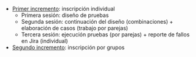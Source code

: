 - <u>Primer incremento</u>: inscripción individual
	- Primera sesión: diseño de pruebas
	- Segunda sesión: continuación del diseño (combinaciones) + elaboración de casos (trabajo por parejas)
	- Tercera sesión: ejecución pruebas (por parejas) + reporte de fallos en Jira (individual)
- <u>Segundo incremento</u>: inscripción por grupos